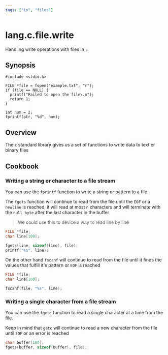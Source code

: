 ```yaml
---
tags: ["io", "files"]
---
```


# lang.c.file.write

Handling write operations with files in `c`

## Synopsis

```language
#include <stdio.h>

FILE *file = fopen("example.txt", "r");
if (file == NULL) {
  printf("Failed to open the file\.n");
  return 1;
}

int num = 2;
fprintf(ptr, "%d", num);
```

## Overview

The `c` standard library gives us a set of functions to
write data to text or binary files

## Cookbook

### Writing a string or character to a file stream

You can use the `fprintf` function to write a string 
or pattern to a file.

The `fgets` function will continue to read from the 
file until the `EOF` or a `newline` is reached, it
will read at most `n` characters and will terminate
with the `null byte` after the last character in the
buffer

> We could use this to device a way to read line 
> by line

```c
FILE *file;
char line[100];

fgets(line, sizeof(line), file);
printf("%s", line);
```

On the other hand `fscanf` will continue to read
from the file until it finds the values that fulfill
it's pattern or `EOF` is reached

```c
FILE *file;
char line[100];

fscanf(file, "%s", line);
```

### Writing a single character from a file stream

You can use the `fgetc` function to read a single 
character at a time from the file.

Keep in mind that `getc` will continue to read a new
character from the file until `EOF` or an error is
reached

```c
char buffer[100];
fgets(buffer, sizeof(buffer), file);
```
